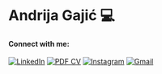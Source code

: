 # Andrija Gajić 💻

#### Connect with me:
[![LinkedIn](https://img.shields.io/badge/-LinkedIn-blue?style=flat-square&logo=Linkedin&logoColor=white&link=https://www.linkedin.com/in/andrija-gajic-8b01051b7)](https://www.linkedin.com/in/andrija-gajic-8b01051b7)
[![PDF CV](https://img.shields.io/badge/-PDF%20CV-red?style=flat-square&logo=Adobe%20Acrobat%20Reader&logoColor=white&link=https://github.com/gajojr/gajojr/blob/main/Resume.pdf)](https://github.com/gajojr/gajojr/blob/main/Resume.pdf)
[![Instagram](https://img.shields.io/badge/-Instagram-E4405F?style=flat-square&logo=instagram&logoColor=white&link=https://www.instagram.com/andrija.gajic)](https://www.instagram.com/andrija.gajic)
[![Gmail](https://img.shields.io/badge/-Gmail-D14836?style=flat-square&logo=Gmail&logoColor=white&link=mailto:andrijagajicbusiness@gmail.com)](mailto:andrijagajicbusiness@gmail.com)